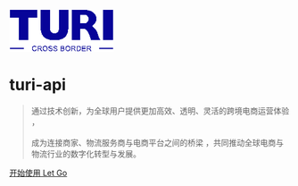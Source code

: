 <!-- _coverpage.md -->

![logo.png](logo.png)

# turi-api <small></small>

> 通过技术创新，为全球用户提供更加高效、透明、灵活的跨境电商运营体验 ，<br><br>
> 成为连接商家、物流服务商与电商平台之间的桥梁 ，共同推动全球电商与物流行业的数字化转型与发展。


[开始使用 Let Go](/README.md)
